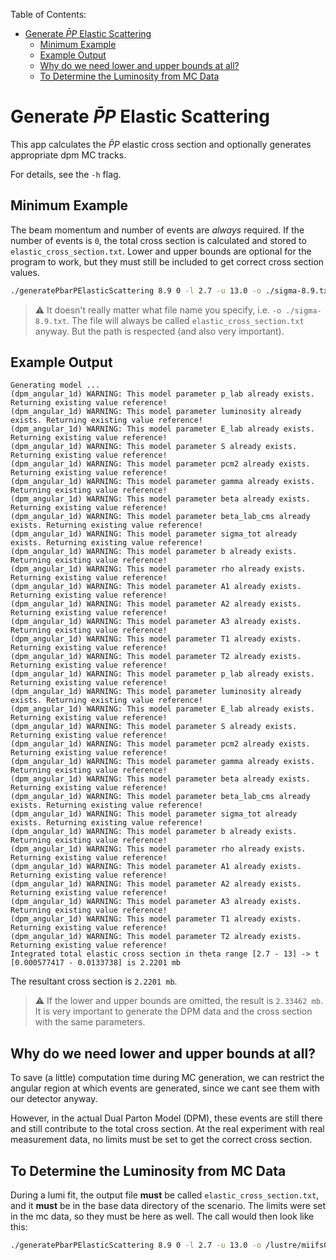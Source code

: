Table of Contents:

- [Generate $\bar{P}P$ Elastic Scattering](#generate-barpp-elastic-scattering)
  - [Minimum Example](#minimum-example)
  - [Example Output](#example-output)
  - [Why do we need lower and upper bounds at all?](#why-do-we-need-lower-and-upper-bounds-at-all)
  - [To Determine the Luminosity from MC Data](#to-determine-the-luminosity-from-mc-data)

# Generate $\bar{P}P$ Elastic Scattering

This app calculates the $\bar{P}P$ elastic cross section and optionally generates appropriate dpm MC tracks.

For details, see the `-h` flag.

## Minimum Example

The beam momentum and number of events are *always* required. If the number of events is `0`, the total cross section is calculated and stored to `elastic_cross_section.txt`. Lower and upper bounds are optional for the program to work, but they must still be included to get correct cross section values.

```bash
./generatePbarPElasticScattering 8.9 0 -l 2.7 -u 13.0 -o ./sigma-8.9.txt
```

> :warning: It doesn't really matter what file name you specify, i.e. `-o ./sigma-8.9.txt`. The file will always be called `elastic_cross_section.txt` anyway. But the path is respected (and also very important).

## Example Output

```
Generating model ... 
(dpm_angular_1d) WARNING: This model parameter p_lab already exists. Returning existing value reference!
(dpm_angular_1d) WARNING: This model parameter luminosity already exists. Returning existing value reference!
(dpm_angular_1d) WARNING: This model parameter E_lab already exists. Returning existing value reference!
(dpm_angular_1d) WARNING: This model parameter S already exists. Returning existing value reference!
(dpm_angular_1d) WARNING: This model parameter pcm2 already exists. Returning existing value reference!
(dpm_angular_1d) WARNING: This model parameter gamma already exists. Returning existing value reference!
(dpm_angular_1d) WARNING: This model parameter beta already exists. Returning existing value reference!
(dpm_angular_1d) WARNING: This model parameter beta_lab_cms already exists. Returning existing value reference!
(dpm_angular_1d) WARNING: This model parameter sigma_tot already exists. Returning existing value reference!
(dpm_angular_1d) WARNING: This model parameter b already exists. Returning existing value reference!
(dpm_angular_1d) WARNING: This model parameter rho already exists. Returning existing value reference!
(dpm_angular_1d) WARNING: This model parameter A1 already exists. Returning existing value reference!
(dpm_angular_1d) WARNING: This model parameter A2 already exists. Returning existing value reference!
(dpm_angular_1d) WARNING: This model parameter A3 already exists. Returning existing value reference!
(dpm_angular_1d) WARNING: This model parameter T1 already exists. Returning existing value reference!
(dpm_angular_1d) WARNING: This model parameter T2 already exists. Returning existing value reference!
(dpm_angular_1d) WARNING: This model parameter p_lab already exists. Returning existing value reference!
(dpm_angular_1d) WARNING: This model parameter luminosity already exists. Returning existing value reference!
(dpm_angular_1d) WARNING: This model parameter E_lab already exists. Returning existing value reference!
(dpm_angular_1d) WARNING: This model parameter S already exists. Returning existing value reference!
(dpm_angular_1d) WARNING: This model parameter pcm2 already exists. Returning existing value reference!
(dpm_angular_1d) WARNING: This model parameter gamma already exists. Returning existing value reference!
(dpm_angular_1d) WARNING: This model parameter beta already exists. Returning existing value reference!
(dpm_angular_1d) WARNING: This model parameter beta_lab_cms already exists. Returning existing value reference!
(dpm_angular_1d) WARNING: This model parameter sigma_tot already exists. Returning existing value reference!
(dpm_angular_1d) WARNING: This model parameter b already exists. Returning existing value reference!
(dpm_angular_1d) WARNING: This model parameter rho already exists. Returning existing value reference!
(dpm_angular_1d) WARNING: This model parameter A1 already exists. Returning existing value reference!
(dpm_angular_1d) WARNING: This model parameter A2 already exists. Returning existing value reference!
(dpm_angular_1d) WARNING: This model parameter A3 already exists. Returning existing value reference!
(dpm_angular_1d) WARNING: This model parameter T1 already exists. Returning existing value reference!
(dpm_angular_1d) WARNING: This model parameter T2 already exists. Returning existing value reference!
Integrated total elastic cross section in theta range [2.7 - 13] -> t [0.000577417 - 0.0133738] is 2.2201 mb
```

The resultant cross section is `2.2201 mb`.

> :warning: If the lower and upper bounds are omitted, the result is `2.33462 mb`. It is very important to generate the DPM data and the cross section with the same parameters.

## Why do we need lower and upper bounds at all?

To save (a little) computation time during MC generation, we can restrict the angular region at which events are generated, since we cant see them with our detector anyway.

However, in the actual Dual Parton Model (DPM), these events are still there and still contribute to the total cross section. At the real experiment with real measurement data, no limits must be set to get the correct cross section.

## To Determine the Luminosity from MC Data

During a lumi fit, the output file **must** be called `elastic_cross_section.txt`, and it **must** be in the base data directory of the scenario. The limits were set in the mc data, so they must be here as well. The call would then look like this:

```bash
./generatePbarPElasticScattering 8.9 0 -l 2.7 -u 13.0 -o /lustre/miifs05/scratch/him-specf/paluma/roklasen/LumiFit/plab_8.90GeV/dpm_elastic_theta_2.7-13.0mrad_recoil_corrected/ip_offset_XYZDXDYDZ_0.0_0.0_0.0_0.0_0.0_0.0/beam_grad_XYDXDY_0.0_0.0_0.0_0.0/no_geo_misalignment/100000/elastic_cross_section.txt
```